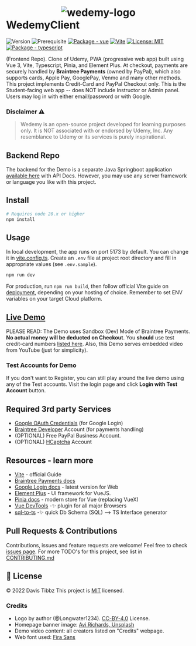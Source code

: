 <h1>
<div align="center"><img src="src/assets/logo_final_purple.png" alt="wedemy-logo"/> </div>
<div>WedemyClient</div>
</h1>

![Version](https://img.shields.io/badge/version-1.3.0-blue.svg?cacheSeconds=2592000)
![Prerequisite](https://img.shields.io/badge/node-20.x-blue.svg)
[![Package - vue](https://img.shields.io/github/package-json/dependency-version/Longwater1234/wedemyclient/vue?color=blue)](https://www.npmjs.com/package/vue)
[![Vite](https://img.shields.io/badge/vite-%23646CFF.svg?style=flat&logo=vite&logoColor=white)](https://www.npmjs.com/package/vite)
[![License: MIT](https://img.shields.io/github/license/Longwater1234/WedemyClient)](https://github.com/Longwater1234/WedemyClient/blob/master/LICENSE)
[![Package - typescript](https://img.shields.io/github/package-json/dependency-version/Longwater1234/wedemyclient/dev/typescript?color=blue)](https://www.npmjs.com/package/typescript)

(Frontend Repo). Clone of Udemy, PWA (progressive web app) built using Vue 3, Vite, Typescript, Pinia, and Element Plus.
At checkout, payments are securely handled by **Braintree Payments** (owned by PayPal), which also supports cards, Apple
Pay, GooglePay, Venmo and many other methods. This project implements Credit-Card and PayPal Checkout only. This is the
Student-facing web app -- does NOT include Instructor or Admin panel. Users may log in with either email/password or
with Google.

### Disclaimer ⚠

> Wedemy is an open-source project developed for learning purposes only. It is NOT associated with or endorsed
> by Udemy, Inc. Any resemblance to Udemy or its services is purely inspirational.

## Backend Repo

The backend for the Demo is a separate Java Springboot
application [available here](https://github.com/Longwater1234/WedemyServer) with API Docs. However, you may use any
server framework or language you like with this project.

## Install

```sh
# Requires node 20.x or higher
npm install
```

## Usage

In local development, the app runs on port 5173 by default. You can change it in [vite.config.ts](vite.config.ts).
Create an `.env` file at project root directory and fill in appropriate values (see `.env.sample`).

```sh
npm run dev
```

For production, run `npm run build`, then follow official Vite guide
on [deployment](https://vitejs.dev/guide/static-deploy.html), depending on your hosting of choice. Remember to set ENV
variables on your target Cloud platform.

## [Live Demo](https://wedemy.up.railway.app/)

PLEASE READ: The Demo uses Sandbox (Dev) Mode of Braintree Payments. **No actual money will be deducted on Checkout**.
You **should** use test credit-card
numbers [listed here](https://developer.paypal.com/braintree/docs/guides/credit-cards/testing-go-live/java). Also, this
Demo serves embedded video from YouTube (just for simplicity).

### Test Accounts for Demo

If you don't want to Register, you can still play around the live demo using any of the Test accounts. Visit the login
page and click **Login with Test Account** button.

## Required 3rd party Services

- [Google OAuth Credentials](https://console.developers.google.com/apis/credentials) (for Google Login)
- [Braintree Developer](https://developer.paypal.com/braintree/docs) Account (for payments handling)
- (OPTIONAL) Free PayPal Business Account.
- (OPTIONAL) [HCaptcha](https://hcaptcha.com) Account

## Resources - learn more

- [Vite](https://vitejs.dev/guide/) - official Guide
- [Braintree Payments docs](https://developer.paypal.com/braintree/docs/guides/drop-in/setup-and-integration/javascript/v3)
- [Google Login docs](https://developers.google.com/identity/gsi/web/guides/overview) - latest version for Web
- [Element Plus](https://element-plus.org/en-US/) - UI framework for VueJS.
- [Pinia docs](https://pinia.vuejs.org/) - modern store for Vue (replacing VueX)
- [Vue DevTools](https://devtools.vuejs.org/guide/installation.html) -✨ plugin for all major Browsers
- [sql-to-ts](https://rmp135.github.io/sql-ts/) -✨ quick Db Schema (SQL) --> TS Interface generator

## Pull Requests & Contributions

Contributions, issues and feature requests are welcome!
Feel free to check [issues page](https://github.com//Longwater1234/WedemyClient/issues). For more TODO's for this
project, see list in [CONTRIBUTING.md](CONTRIBUTING.md)

## 📝 License

&copy; 2022 Davis Tibbz
This project is [MIT](https://github.com/Longwater1234/WedemyClient/blob/master/LICENSE) licensed.

### Credits

- Logo by author (@Longwater1234). [CC-BY-4.0](https://creativecommons.org/licenses/by/4.0/?ref=chooser-v1) License.
- Homepage banner image: [Avi Richards, Unsplash](https://unsplash.com/@avirichards)
- Demo video content: all creators listed on "Credits" webpage.
- Web font used: [Fira Sans](https://fonts.google.com/specimen/Fira%20Sans)

